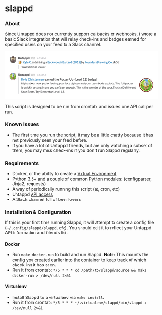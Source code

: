 # slappd

### About

Since Untappd does not currently support callbacks or webhooks, I wrote a basic
Slack integration that will relay check-ins and badges earned for specified users
on your feed to a Slack channel.

![Screenshot](screenshot.png)

This script is designed to be run from crontab, and issues one API call per run.

### Known Issues

* The first time you run the script, it may be a little chatty because it has
  not previously seen your feed before.
* If you have a lot of Untappd friends, but are only watching a subset of them,
  you may miss check-ins if you don't run Slappd regularly.

### Requirements

* Docker, or the ability to create a [Virtual Environment](https://docs.python.org/3/tutorial/venv.html)
* Python 3.5+ and a couple of common Python modules: (configparser, Jinja2, requests)
* A way of periodically running this script (at, cron, etc)
* Untappd [API access](https://untappd.com/api/register?register=new)
* A Slack channel full of beer lovers

### Installation & Configuration

If this is your first time running Slappd, it will attempt to create a config file
(`~/.config/slappd/slappd.cfg`). You should edit it to reflect your Untappd API
information and friends list.

#### Docker

* Run `make docker-run` to build and run Slappd. **Note:** This mounts the
  config you created earlier into the container to keep track of which check-ins
  it has seen.
* Run it from crontab: `*/5 * * * cd /path/to/slappd/source && make docker-run > /dev/null 2>&1`

#### Virtualenv

* Install Slappd to a virtualenv via `make install`.
* Run it from crontab: `*/5 * * * ~/.virtualenv/slappd/bin/slappd > /dev/null 2>&1`